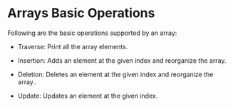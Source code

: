 # Arrays Basic Operations

Following are the basic operations supported by an array:

- Traverse: Print all the array elements.

- Insertion: Adds an element at the given index and reorganize the array.

- Deletion: Deletes an element at the given index and reorganize the array..

- Update: Updates an element at the given index.
